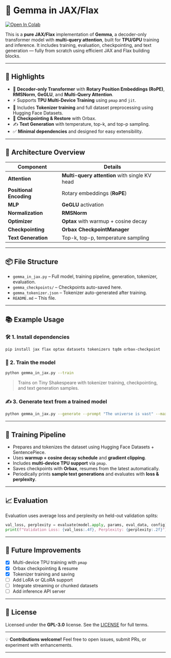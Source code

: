# 🧬 Gemma in JAX/Flax

[![Open In Colab](https://colab.research.google.com/assets/colab-badge.svg)](https://colab.research.google.com/github/YOUR_USERNAME/YOUR_REPO/blob/main/gemma_in_jax.ipynb)

This is a **pure JAX/Flax** implementation of **Gemma**, a decoder-only transformer model with **multi-query attention**, built for **TPU/GPU** training and inference. It includes training, evaluation, checkpointing, and text generation — fully from scratch using efficient JAX and Flax building blocks.

---

## 🚀 Highlights

- 🧠 **Decoder-only Transformer** with **Rotary Position Embeddings (RoPE)**, **RMSNorm**, **GeGLU**, and **Multi-Query Attention**.
- ⚡ Supports **TPU Multi-Device Training** using `pmap` and `jit`.
- 🧪 Includes **Tokenizer training** and full dataset preprocessing using Hugging Face Datasets.
- 💾 **Checkpointing & Restore** with Orbax.
- ✍️ **Text Generation** with temperature, top-k, and top-p sampling.
- ✅ **Minimal dependencies** and designed for easy extensibility.

---

## 🧱 Architecture Overview

| Component               | Details                                       |
| ----------------------- | --------------------------------------------- |
| **Attention**           | **Multi-query attention** with single KV head |
| **Positional Encoding** | Rotary embeddings (**RoPE**)                  |
| **MLP**                 | **GeGLU** activation                          |
| **Normalization**       | **RMSNorm**                                   |
| **Optimizer**           | **Optax** with warmup + cosine decay          |
| **Checkpointing**       | **Orbax CheckpointManager**                   |
| **Text Generation**     | Top-k, top-p, temperature sampling            |

---

## 📦 File Structure

- `gemma_in_jax.py` – Full model, training pipeline, generation, tokenizer, evaluation.
- `gemma_checkpoints/` – Checkpoints auto-saved here.
- `gemma_tokenizer.json` – Tokenizer auto-generated after training.
- `README.md` – This file.

---

## 📚 Example Usage

### 🛠️ 1. Install dependencies

```bash
pip install jax flax optax datasets tokenizers tqdm orbax-checkpoint
```

### 📖 2. Train the model

```bash
python gemma_in_jax.py --train
```

> Trains on Tiny Shakespeare with tokenizer training, checkpointing, and text generation samples.

### ✍️ 3. Generate text from a trained model

```bash
python gemma_in_jax.py --generate --prompt "The universe is vast" --max_tokens 100
```

---

## 🧪 Training Pipeline

- Prepares and tokenizes the dataset using Hugging Face Datasets + SentencePiece.
- Uses **warmup + cosine decay schedule** and **gradient clipping**.
- Includes **multi-device TPU support** via `pmap`.
- Saves checkpoints with **Orbax**, resumes from the latest automatically.
- Periodically prints **sample text generations** and evaluates with **loss & perplexity**.

---

## 📈 Evaluation

Evaluation uses average loss and perplexity on held-out validation splits:

```python
val_loss, perplexity = evaluate(model.apply, params, eval_data, config)
print(f"Validation Loss: {val_loss:.4f}, Perplexity: {perplexity:.2f}")
```

---

## 🔮 Future Improvements

- [x] Multi-device TPU training with `pmap`
- [x] Orbax checkpointing & resume
- [x] Tokenizer training and saving
- [ ] Add LoRA or QLoRA support
- [ ] Integrate streaming or chunked datasets
- [ ] Add inference API server

---

## 📜 License

Licensed under the **GPL-3.0** license. See the [LICENSE](./LICENSE) for full terms.

---

💡 **Contributions welcome!** Feel free to open issues, submit PRs, or experiment with enhancements.

---
